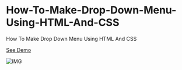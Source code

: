# How-To-Make-Drop-Down-Menu-Using-HTML-And-CSS
How To Make Drop Down Menu Using HTML And CSS

[See Demo](https://eliasfsdev.github.io/How-To-Make-Drop-Down-Menu-Using-HTML-And-CSS/)


![IMG](https://github.com/eliasFsDev/How-To-Make-Drop-Down-Menu-Using-HTML-And-CSS/blob/master/thumbnail.jpg)
